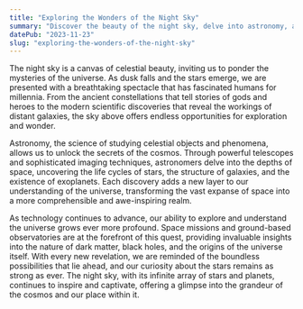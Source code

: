 ```yaml
---
title: "Exploring the Wonders of the Night Sky"
summary: "Discover the beauty of the night sky, delve into astronomy, and explore the mysteries of stars, galaxies, and cosmic phenomena that inspire wonder and curiosity."
datePub: "2023-11-23"
slug: "exploring-the-wonders-of-the-night-sky"
---
```


The night sky is a canvas of celestial beauty, inviting us to ponder the mysteries of the universe. As dusk falls and the stars emerge, we are presented with a breathtaking spectacle that has fascinated humans for millennia. From the ancient constellations that tell stories of gods and heroes to the modern scientific discoveries that reveal the workings of distant galaxies, the sky above offers endless opportunities for exploration and wonder.

Astronomy, the science of studying celestial objects and phenomena, allows us to unlock the secrets of the cosmos. Through powerful telescopes and sophisticated imaging techniques, astronomers delve into the depths of space, uncovering the life cycles of stars, the structure of galaxies, and the existence of exoplanets. Each discovery adds a new layer to our understanding of the universe, transforming the vast expanse of space into a more comprehensible and awe-inspiring realm.

As technology continues to advance, our ability to explore and understand the universe grows ever more profound. Space missions and ground-based observatories are at the forefront of this quest, providing invaluable insights into the nature of dark matter, black holes, and the origins of the universe itself. With every new revelation, we are reminded of the boundless possibilities that lie ahead, and our curiosity about the stars remains as strong as ever. The night sky, with its infinite array of stars and planets, continues to inspire and captivate, offering a glimpse into the grandeur of the cosmos and our place within it.
